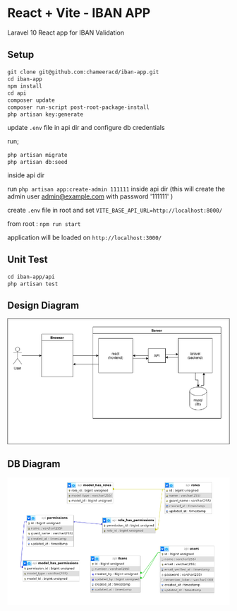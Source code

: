 # React + Vite - IBAN APP

Laravel 10 React app for IBAN Validation

## Setup

```
git clone git@github.com:chameeracd/iban-app.git
cd iban-app
npm install
cd api
composer update
composer run-script post-root-package-install
php artisan key:generate
```
update ``.env`` file in api dir and configure db credentials

run;
```
php artisan migrate
php artisan db:seed
```
inside api dir

run ``php artisan app:create-admin 111111`` inside api dir (this will create the admin user admin@example.com with password '111111' )

create ``.env`` file in root and set ``VITE_BASE_API_URL=http://localhost:8000/``

from root : ``npm run start``

application will be loaded on ``http://localhost:3000/``

## Unit Test

```
cd iban-app/api
php artisan test
```

## Design Diagram
![design](design-diagram.png "design")

## DB Diagram
![db](db-diagram.png "db")
